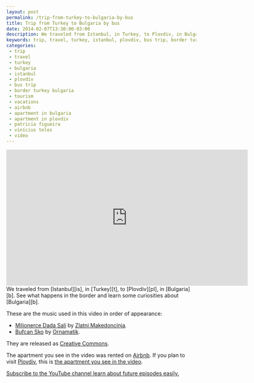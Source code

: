 ```yaml
---
layout: post
permalink: /trip-from-turkey-to-bulgaria-by-bus
title: Trip from Turkey to Bulgaria by bus
date: 2014-02-07T13:30:00-03:00
description: We traveled from Istanbul, in Turkey, to Plovdiv, in Bulgaria. See what happens in the border and learn some curiosities about Bulgaria.
keywords: trip, travel, turkey, istanbul, plovdiv, bus trip, border turkey bulgaria, tourism, vacations, airbnb, apartment in bulgaria, apartment in plovdiv, patricia figueira, vinícius teles, video
categories:
 - trip
 - travel
 - turkey
 - bulgaria
 - istanbul
 - plovdiv
 - bus trip
 - border turkey bulgaria
 - tourism
 - vacations
 - airbnb
 - apartment in bulgaria
 - apartment in plovdiv
 - patricia figueira
 - vinícius teles
 - video
---
```

<div class="center">
<iframe width="640" height="360" src="http://www.youtube.com/embed/XuwjggqbVNE" frameborder="0" allowfullscreen></iframe>
</div>
We traveled from [Istanbul][is], in [Turkey][t], to [Plovdiv][pl], in [Bulgaria][b]. See what happens in the border and learn some curiosities about [Bulgaria][b].

These are the music used in this video in order of appearance:

* [Milionerce Dada Sali][m1] by [Zlatni Makedoncinja][a1].
* [Bufcan Sko][m2] by [Ornamatik][a2].

They are released as [Creative Commons][cc].

The apartment you see in the video was rented on [Airbnb][a]. If you plan to visit [Plovdiv][pl], this is [the apartment you see in the video][aa].

[Subscribe to the YouTube channel learn about future episodes easily.][i]

[i]: http://www.youtube.com/subscription_center?add_user=CasalPartiuEng

[is]:    http://wikitravel.org/en/Istanbul
[t]:     http://wikitravel.org/en/Turkey
[pl]:    http://wikitravel.org/en/Plovdiv
[b]:     http://wikitravel.org/en/Bulgaria


[m1]:    http://freemusicarchive.org/music/Ork_Zlatni_Makedoncinja/Live_at_the_2013_Golden_Festival_1545/Milionerce_Dada_Sali
[a1]:    http://freemusicarchive.org/music/Ork_Zlatni_Makedoncinja/
[m2]:    http://freemusicarchive.org/music/Ornamatik/Live_at_the_2014_Golden_Festival_1808/Bufcan_Sko
[a2]:    http://freemusicarchive.org/music/Ornamatik/
[cc]:    http://creativecommons.org

[a]:     http://www.airbnb.com/c/vteles
[aa]:    https://airbnb.com/rooms/270888